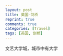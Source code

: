 ```yaml
---
layout: post
title: 英国-剑桥
reprint: true
comments: true
categories: [Travel]
tags: [英国, 剑桥]
---
```


文艺大学城，城市中有大学


<script>
    photos=[
        ["/images/2018-05-25/DSC13469.jpg", "", "75%"],
        ["/images/2018-05-25/DSC13470.jpg", "", "75%"],
        ["/images/2018-05-25/DSC13473.jpg", "", "75%"],
        ["/images/2018-05-25/DSC13474.jpg", "", "75%"],
        ["/images/2018-05-25/DSC13480.jpg", "", "75%"],
        ["/images/2018-05-25/DSC13481.jpg", "", "75%"],
        ["/images/2018-05-25/DSC13484.jpg", "", "75%"],
        ["/images/2018-05-25/DSC13485.jpg", "", "75%"],
        ["/images/2018-05-25/DSC13487.jpg", "", "75%"],
        ["/images/2018-05-25/DSC13497.jpg", "", "75%"],
        ["/images/2018-05-25/DSC13499.jpg", "", "75%"],
        ["/images/2018-05-25/DSC13500-2.jpg", "", "75%"],
        ["/images/2018-05-25/DSC13500.jpg", "", "75%"],
        ["/images/2018-05-25/DSC13501.jpg", "", "75%"],
        ["/images/2018-05-25/DSC13502.jpg", "", "75%"],
        ["/images/2018-05-25/DSC13503.jpg", "", "75%"],
        ["/images/2018-05-25/DSC13504.jpg", "", "75%"],
        ["/images/2018-05-25/DSC13507.jpg", "", "75%"],
        ["/images/2018-05-25/DSC13509.jpg", "", "75%"],
        ["/images/2018-05-25/DSC13513.jpg", "", "75%"],
        ["/images/2018-05-25/DSC13517.jpg", "", "75%"],
        ["/images/2018-05-25/DSC13518.jpg", "", "75%"],
        ["/images/2018-05-25/DSC13519.jpg", "", "75%"],
        ["/images/2018-05-25/DSC13520.jpg", "", "75%"],
        ["/images/2018-05-25/DSC13534.jpg", "", "75%"],
        ["/images/2018-05-25/DSC13536.jpg", "", "75%"],
        ["/images/2018-05-25/DSC13539.jpg", "", "75%"],
        ["/images/2018-05-25/DSC13549.jpg", "", "75%"],
        ["/images/2018-05-25/DSC13550.jpg", "", "75%"],
        ["/images/2018-05-25/DSC13552.jpg", "", "75%"],
        ["/images/2018-05-25/DSC13553.jpg", "", "75%"],
        ["/images/2018-05-25/DSC13555.jpg", "", "75%"],
        ["/images/2018-05-25/DSC13562.jpg", "", "75%"],
        ["/images/2018-05-25/DSC13571.jpg", "", "75%"],
        ["/images/2018-05-25/DSC13573.jpg", "", "75%"],
        ["/images/2018-05-25/DSC13580.jpg", "", "75%"],
        ["/images/2018-05-25/DSC13582.jpg", "", "75%"],
        ["/images/2018-05-25/DSC13583.jpg", "", "75%"],
        ["/images/2018-05-25/DSC13595.jpg", "", "75%"],
        ["/images/2018-05-25/DSC13596.jpg", "", "75%"],
        ["/images/2018-05-25/DSC13603.jpg", "", "75%"],
        ["/images/2018-05-25/DSC13609.jpg", "", "75%"],
        ["/images/2018-05-25/DSC13616.jpg", "", "75%"],
        ["/images/2018-05-25/DSC13619.jpg", "", "75%"],
        ["/images/2018-05-25/DSC13624.jpg", "", "75%"],
        ["/images/2018-05-25/DSC13627.jpg", "", "75%"],
        ["/images/2018-05-25/DSC13635.jpg", "", "75%"],
        ["/images/2018-05-25/DSC13652.jpg", "", "75%"],
        ["/images/2018-05-25/DSC13662.jpg", "", "75%"],
        ["/images/2018-05-25/DSC13666.jpg", "", "75%"],
    ];
    for (var i=0; i<photos.length; i++)
    {
        document.write("<figure><a href=\"" + photos[i][0] + "\" target=\"_blank\">")
        document.write("<img src=\"" + photos[i][0] + "\" alt=\"" + photos[i][1] + "\" width=\"" + photos[i][2] + "\">")
        document.write("</a></figure>")

        if (photos[i].length > 3)
            document.write(photos[i][3] + "<br><br>")
        else if (photos[i][1].length > 0)
            document.write(photos[i][1] + "<br><br>")
        else
            document.write("<br>")
    }
</script>
